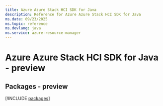 ```yaml
---
title: Azure Azure Stack HCI SDK for Java
description: Reference for Azure Azure Stack HCI SDK for Java
ms.date: 09/23/2025
ms.topic: reference
ms.devlang: java
ms.service: azure-resource-manager
---
```

# Azure Azure Stack HCI SDK for Java - preview
## Packages - preview
[!INCLUDE [packages](azure-stack-hci-index.md)]